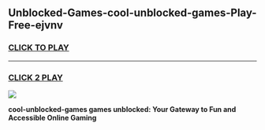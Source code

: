 
## Unblocked-Games-cool-unblocked-games-Play-Free-ejvnv
<h3>
<a href="https://premium76.site?title=cool-unblocked-games&ref=18A1">CLICK TO PLAY</a></h3>
<hr>

<h3>
<a href="https://premium76.site?title=cool-unblocked-games&ref=18A1">CLICK 2 PLAY</a>
  
</h3>

<a href="https://premium76.site?title=cool-unblocked-games&ref=18A1"><img src="https://clearcache.store/games.png"></a>


**cool-unblocked-games games unblocked: Your Gateway to Fun and Accessible Online Gaming**
